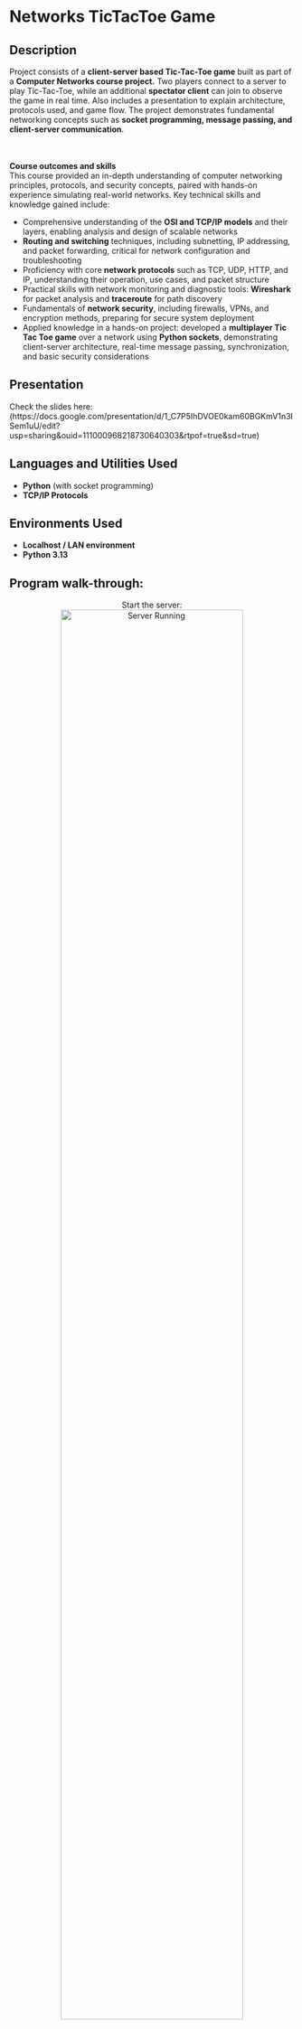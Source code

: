 <h1>Networks TicTacToe Game</h1>

<h2>Description</h2>
Project consists of a <b>client-server based Tic-Tac-Toe game</b> built as part of a <b>Computer Networks course project.</b>
Two players connect to a server to play Tic-Tac-Toe, while an additional <b>spectator client</b> can join to observe the game in real time.  
Also includes a presentation to explain architecture, protocols used, and game flow.  
The project demonstrates fundamental networking concepts such as <b>socket programming, message passing, and client-server communication</b>.  
<br />
<br />
<br />

<b>Course outcomes and skills</b>  
This course provided an in-depth understanding of computer networking principles, protocols, and security concepts, paired with hands-on experience simulating real-world networks. Key technical skills and knowledge gained include:  
- Comprehensive understanding of the <b>OSI and TCP/IP models</b> and their layers, enabling analysis and design of scalable networks  
- <b>Routing and switching</b> techniques, including subnetting, IP addressing, and packet forwarding, critical for network configuration and troubleshooting  
- Proficiency with core <b>network protocols</b> such as TCP, UDP, HTTP, and IP, understanding their operation, use cases, and packet structure  
- Practical skills with network monitoring and diagnostic tools: <b>Wireshark</b> for packet analysis and <b>traceroute</b> for path discovery  
- Fundamentals of <b>network security</b>, including firewalls, VPNs, and encryption methods, preparing for secure system deployment  
- Applied knowledge in a hands-on project: developed a <b>multiplayer Tic Tac Toe game</b> over a network using <b>Python sockets</b>, demonstrating client-server architecture, real-time message passing, synchronization, and basic security considerations  
<h2>Presentation</h2>
Check the slides here: (https://docs.google.com/presentation/d/1_C7P5IhDVOE0kam60BGKmV1n3ISem1uU/edit?usp=sharing&ouid=111000968218730640303&rtpof=true&sd=true)  

<h2>Languages and Utilities Used</h2>

- <b>Python</b> (with socket programming)  
- <b>TCP/IP Protocols</b>  

<h2>Environments Used</h2>

- <b>Localhost / LAN environment</b>  
- <b>Python 3.13</b>  

<h2>Program walk-through:</h2>

<p align="center">
Start the server: <br/>
<img src="https://via.placeholder.com/600x400.png?text=Server+Running" height="80%" width="80%" alt="Server Running"/>
<br />
<br />
Connect Player 1 and Player 2 clients: <br/>
<img src="https://via.placeholder.com/600x400.png?text=Player+Clients" height="80%" width="80%" alt="Player Clients"/>
<br />
<br />
Join spectator client: <br/>
<img src="https://via.placeholder.com/600x400.png?text=Spectator+Client" height="80%" width="80%" alt="Spectator Client"/>
<br />
<br />
Play Tic-Tac-Toe (real-time updates via server): <br/>
<img src="https://via.placeholder.com/600x400.png?text=Game+Board" height="80%" width="80%" alt="Game Board"/>
<br />
<br />
View game result (win/draw): <br/>
<img src="https://via.placeholder.com/600x400.png?text=Game+Result" height="80%" width="80%" alt="Game Result"/>
</p>
